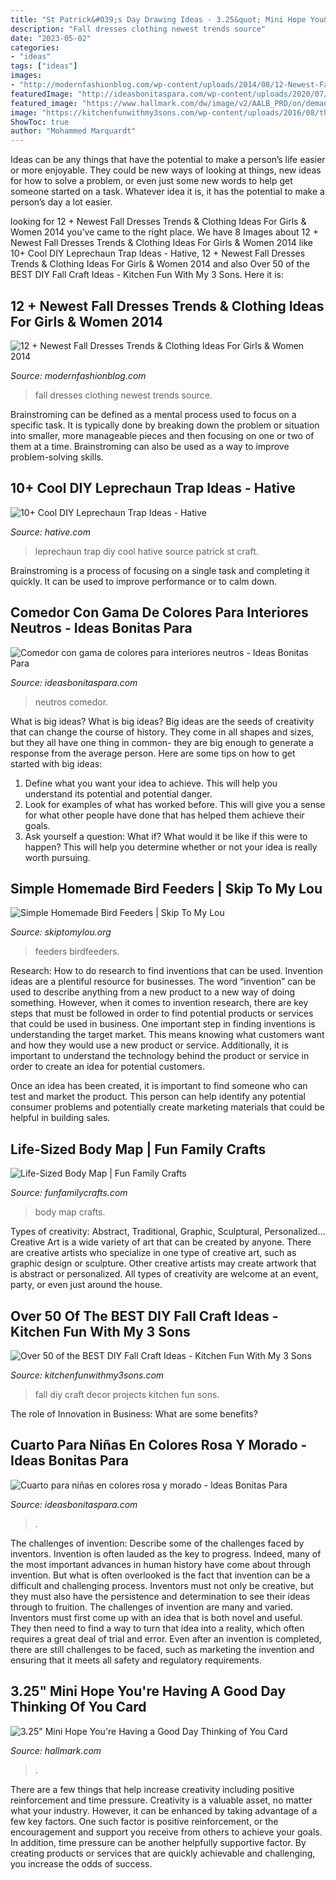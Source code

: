 ```yaml
---
title: "St Patrick&#039;s Day Drawing Ideas - 3.25&quot; Mini Hope You&#039;re Having A Good Day Thinking Of You Card"
description: "Fall dresses clothing newest trends source"
date: "2023-05-02"
categories:
- "ideas"
tags: ["ideas"]
images:
- "http://modernfashionblog.com/wp-content/uploads/2014/08/12-Newest-Fall-Dresses-Trends-Clothing-Ideas-For-Girls-Women-2014-6.jpg"
featuredImage: "http://ideasbonitaspara.com/wp-content/uploads/2020/07/comedor-con-gama-de-colores-para-interiores-neutros.jpg"
featured_image: "https://www.hallmark.com/dw/image/v2/AALB_PRD/on/demandware.static/-/Sites-hallmark-master/default/dw5135c0ef/images/finished-goods/3.25-Mini-Good-Day-Flower-Thinking-of-You-Card_199LJB1234_06.jpg?sw=1920"
image: "https://kitchenfunwithmy3sons.com/wp-content/uploads/2016/08/the-best-diy-fall-craft-ideas-kids-home-decor-projects-36.jpg"
ShowToc: true
author: "Mohammed Marquardt"
---
```



Ideas can be any things that have the potential to make a person’s life easier or more enjoyable. They could be new ways of looking at things, new ideas for how to solve a problem, or even just some new words to help get someone started on a task. Whatever idea it is, it has the potential to make a person’s day a lot easier.

	

		
looking for 12 + Newest Fall Dresses Trends &amp; Clothing Ideas For Girls &amp; Women 2014 you've came to the right place. We have 8 Images about 12 + Newest Fall Dresses Trends &amp; Clothing Ideas For Girls &amp; Women 2014 like 10+ Cool DIY Leprechaun Trap Ideas - Hative, 12 + Newest Fall Dresses Trends &amp; Clothing Ideas For Girls &amp; Women 2014 and also Over 50 of the BEST DIY Fall Craft Ideas - Kitchen Fun With My 3 Sons. Here it is:
		
    
## 12 + Newest Fall Dresses Trends &amp; Clothing Ideas For Girls &amp; Women 2014

<img loading=lazy src="http://modernfashionblog.com/wp-content/uploads/2014/08/12-Newest-Fall-Dresses-Trends-Clothing-Ideas-For-Girls-Women-2014-6.jpg" onerror="this.onerror=null;this.src='https://tse2.mm.bing.net/th?id=OIP.BsB2mNK3ortaqOKEeDTFJwHaK4&amp;pid=15.1';" alt="12 + Newest Fall Dresses Trends &amp; Clothing Ideas For Girls &amp; Women 2014">

_Source: modernfashionblog.com_

>fall dresses clothing newest trends source. 

	

Brainstroming can be defined as a mental process used to focus on a specific task. It is typically done by breaking down the problem or situation into smaller, more manageable pieces and then focusing on one or two of them at a time. Brainstroming can also be used as a way to improve problem-solving skills.

    
## 10+ Cool DIY Leprechaun Trap Ideas - Hative

<img loading=lazy src="https://hative.com/wp-content/uploads/2014/06/leprechaun-trap-ideas/9-leprechaun-trap-ideas.jpg" onerror="this.onerror=null;this.src='https://tse2.mm.bing.net/th?id=OIP.xLMajJcDS9m5vbeMYdK-CgHaJ4&amp;pid=15.1';" alt="10+ Cool DIY Leprechaun Trap Ideas - Hative">

_Source: hative.com_

>leprechaun trap diy cool hative source patrick st craft. 

	

Brainstroming is a process of focusing on a single task and completing it quickly. It can be used to improve performance or to calm down.

    
## Comedor Con Gama De Colores Para Interiores Neutros - Ideas Bonitas Para

<img loading=lazy src="http://ideasbonitaspara.com/wp-content/uploads/2020/07/comedor-con-gama-de-colores-para-interiores-neutros.jpg" onerror="this.onerror=null;this.src='https://tse3.mm.bing.net/th?id=OIP.gN7PJLUR16REdar7L-PU6wHaJP&amp;pid=15.1';" alt="Comedor con gama de colores para interiores neutros - Ideas Bonitas Para">

_Source: ideasbonitaspara.com_

>neutros comedor. 

	

What is big ideas?
What is big ideas? Big ideas are the seeds of creativity that can change the course of history. They come in all shapes and sizes, but they all have one thing in common- they are big enough to generate a response from the average person. Here are some tips on how to get started with big ideas: 
1. Define what you want your idea to achieve. This will help you understand its potential and potential danger. 
2. Look for examples of what has worked before. This will give you a sense for what other people have done that has helped them achieve their goals. 
3. Ask yourself a question: What if? What would it be like if this were to happen? This will help you determine whether or not your idea is really worth pursuing. 

    
## Simple Homemade Bird Feeders | Skip To My Lou

<img loading=lazy src="https://www.skiptomylou.org/wp-content/uploads/2011/01/Homemade-Heart-Birdfeeder1-1.jpg" onerror="this.onerror=null;this.src='https://tse3.mm.bing.net/th?id=OIP.rEs_hnvkINfo7B9ctUcmegHaKc&amp;pid=15.1';" alt="Simple Homemade Bird Feeders | Skip To My Lou">

_Source: skiptomylou.org_

>feeders birdfeeders. 

	

Research: How to do research to find inventions that can be used.
Invention ideas are a plentiful resource for businesses. The word “invention” can be used to describe anything from a new product to a new way of doing something. However, when it comes to invention research, there are key steps that must be followed in order to find potential products or services that could be used in business. 
One important step in finding inventions is understanding the target market. This means knowing what customers want and how they would use a new product or service. Additionally, it is important to understand the technology behind the product or service in order to create an idea for potential customers. 

Once an idea has been created, it is important to find someone who can test and market the product. This person can help identify any potential consumer problems and potentially create marketing materials that could be helpful in building sales.

    
## Life-Sized Body Map | Fun Family Crafts

<img loading=lazy src="https://funfamilycrafts.com/wp-content/uploads/2013/08/IMG_2149.jpg" onerror="this.onerror=null;this.src='https://tse2.mm.bing.net/th?id=OIP.gTmHu1WGy-Ftx72yM1BPcQHaLG&amp;pid=15.1';" alt="Life-Sized Body Map | Fun Family Crafts">

_Source: funfamilycrafts.com_

>body map crafts. 

	

Types of creativity: Abstract, Traditional, Graphic, Sculptural, Personalized...
Creative Art is a wide variety of art that can be created by anyone. There are creative artists who specialize in one type of creative art, such as graphic design or sculpture. Other creative artists may create artwork that is abstract or personalized. All types of creativity are welcome at an event, party, or even just around the house.

    
## Over 50 Of The BEST DIY Fall Craft Ideas - Kitchen Fun With My 3 Sons

<img loading=lazy src="https://kitchenfunwithmy3sons.com/wp-content/uploads/2016/08/the-best-diy-fall-craft-ideas-kids-home-decor-projects-36.jpg" onerror="this.onerror=null;this.src='https://tse2.mm.bing.net/th?id=OIP.nyIwGFo6K4ZgD9Ew2ueuVQHaKl&amp;pid=15.1';" alt="Over 50 of the BEST DIY Fall Craft Ideas - Kitchen Fun With My 3 Sons">

_Source: kitchenfunwithmy3sons.com_

>fall diy craft decor projects kitchen fun sons. 

	

The role of Innovation in Business: What are some benefits?
 

    
## Cuarto Para Niñas En Colores Rosa Y Morado - Ideas Bonitas Para

<img loading=lazy src="https://ideasbonitaspara.com/wp-content/uploads/2020/08/cuarto-para-ninas-en-colores-rosa-y-morado-768x576.jpg" onerror="this.onerror=null;this.src='https://tse4.mm.bing.net/th?id=OIP.aKZ8BCBa4AXEhWjkqB7dUQHaFj&amp;pid=15.1';" alt="Cuarto para niñas en colores rosa y morado - Ideas Bonitas Para">

_Source: ideasbonitaspara.com_

>. 

	

The challenges of invention: Describe some of the challenges faced by inventors.
Invention is often lauded as the key to progress. Indeed, many of the most important advances in human history have come about through invention. But what is often overlooked is the fact that invention can be a difficult and challenging process. Inventors must not only be creative, but they must also have the persistence and determination to see their ideas through to fruition.
The challenges of invention are many and varied. Inventors must first come up with an idea that is both novel and useful. They then need to find a way to turn that idea into a reality, which often requires a great deal of trial and error. Even after an invention is completed, there are still challenges to be faced, such as marketing the invention and ensuring that it meets all safety and regulatory requirements.

    
## 3.25&quot; Mini Hope You&#039;re Having A Good Day Thinking Of You Card

<img loading=lazy src="https://www.hallmark.com/dw/image/v2/AALB_PRD/on/demandware.static/-/Sites-hallmark-master/default/dw5135c0ef/images/finished-goods/3.25-Mini-Good-Day-Flower-Thinking-of-You-Card_199LJB1234_06.jpg?sw=1920" onerror="this.onerror=null;this.src='https://tse1.mm.bing.net/th?id=OIP.MPbN7EDaLZqtHCo970A3SAHaHa&amp;pid=15.1';" alt="3.25&quot; Mini Hope You&#039;re Having a Good Day Thinking of You Card">

_Source: hallmark.com_

>. 

	

There are a few things that help increase creativity including positive reinforcement and time pressure.
Creativity is a valuable asset, no matter what your industry. However, it can be enhanced by taking advantage of a few key factors. One such factor is positive reinforcement, or the encouragement and support you receive from others to achieve your goals. In addition, time pressure can be another helpfully supportive factor. By creating products or services that are quickly achievable and challenging, you increase the odds of success.

